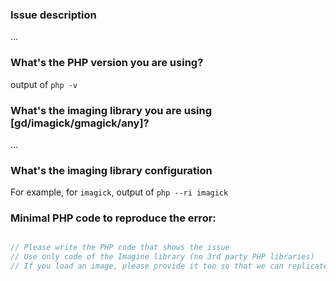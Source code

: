 ### Issue description

...


### What's the PHP version you are using?

output of `php -v`


### What's the imaging library you are using [gd/imagick/gmagick/any]?

...


### What's the imaging library configuration 

For example, for `imagick`, output of `php --ri imagick`


### Minimal PHP code to reproduce the error: 

```php

// Please write the PHP code that shows the issue
// Use only code of the Imagine library (no 3rd party PHP libraries)
// If you load an image, please provide it too so that we can replicate your issue

```
